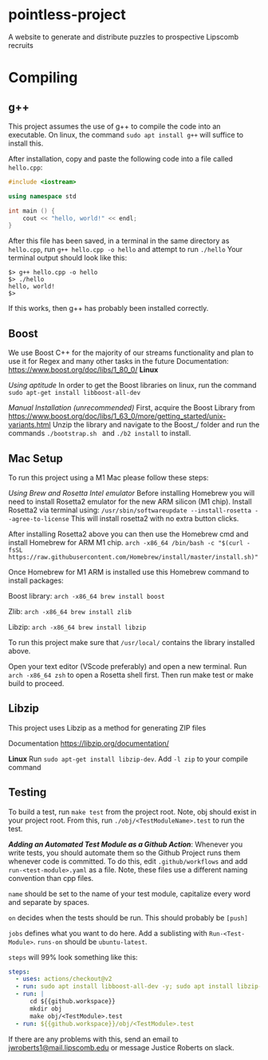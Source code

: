 # pointless-project
A website to generate and distribute puzzles to prospective Lipscomb recruits

# Compiling
## g++
This project assumes the use of g++ to compile the code into an executable. On linux, the command `sudo apt install g++` will suffice to install this.

After installation, copy and paste the following code into a file called `hello.cpp`:

```cpp
#include <iostream>

using namespace std

int main () {
    cout << "hello, world!" << endl;
}
```
After this file has been saved, in a terminal in the same directory as `hello.cpp`, run `g++ hello.cpp -o hello` and attempt to run `./hello`
Your terminal output should look like this:
```
$> g++ hello.cpp -o hello
$> ./hello
hello, world!
$>
```
If this works, then g++ has probably been installed correctly.

## Boost
We use Boost C++ for the majority of our streams functionality and plan to use it for Regex and many other tasks in the future
Documentation: https://www.boost.org/doc/libs/1_80_0/
**Linux**

*Using aptitude*
In order to get the Boost libraries on linux, run the command `sudo apt-get install libboost-all-dev`

*Manual Installation (unrecommended)*
First, acquire the Boost Library from https://www.boost.org/doc/libs/1_63_0/more/getting_started/unix-variants.html
Unzip the library and navigate to the Boost_<version>/ folder and run the commands `./bootstrap.sh ` and `./b2 install` to install.

## Mac Setup
To run this project using a M1 Mac please follow these steps: 

*Using Brew and Rosetta Intel emulator*
Before installing Homebrew you will need to install Rosetta2 emulator for the new ARM silicon (M1 chip). Install Rosetta2 via terminal using:
`/usr/sbin/softwareupdate --install-rosetta --agree-to-license`
This will install rosetta2 with no extra button clicks.

After installing Rosetta2 above you can then use the Homebrew cmd and install Homebrew for ARM M1 chip.
`arch -x86_64 /bin/bash -c "$(curl -fsSL https://raw.githubusercontent.com/Homebrew/install/master/install.sh)"`

Once Homebrew for M1 ARM is installed use this Homebrew command to install packages: 

Boost library:
`arch -x86_64 brew install boost`

Zlib: 
`arch -x86_64 brew install zlib`

Libzip: 
`arch -x86_64 brew install libzip`

To run this project make sure that `/usr/local/` contains the library installed above. 

Open your text editor (VScode preferably) and open a new terminal. 
Run `arch -x86_64 zsh` to open a Rosetta shell first. Then run make test or make build to proceed. 


## Libzip
This project uses Libzip as a method for generating ZIP files

Documentation https://libzip.org/documentation/ 

**Linux**
Run `sudo apt-get install libzip-dev`. Add `-l zip` to your compile command

## Testing
To build a test, run `make test` from the project root. Note, obj should exist in your project root. From this, run `./obj/<TestModuleName>.test` to run the test.

***Adding an Automated Test Module as a Github Action***: Whenever you write tests, you should automate them so the Github Project runs them whenever code is committed. To do this, edit `.github/workflows` and add `run-<test-module>.yaml` as a file. Note, these files use a different naming convention than cpp files. 

`name` should be set to the name of your test module, capitalize every word and separate by spaces.

`on` decides when the tests should be run. This should probably be `[push]`

`jobs` defines what you want to do here. Add a sublisting with `Run-<Test-Module>`. `runs-on` should be `ubuntu-latest`.

`steps` will 99% look something like this:
```yaml
steps:
  - uses: actions/checkout@v2
  - run: sudo apt install libboost-all-dev -y; sudo apt install libzip-dev -y;
  - run: |
      cd ${{github.workspace}}
      mkdir obj
      make obj/<TestModule>.test
  - run: ${{github.workspace}}/obj/<TestModule>.test
```

If there are any problems with this, send an email to jwroberts1@mail.lipscomb.edu or message Justice Roberts on slack.
